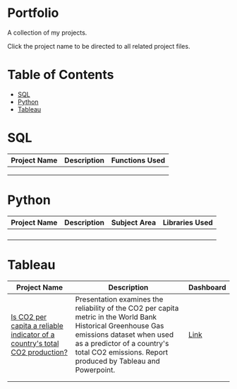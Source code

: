 # Portfolio
A collection of my projects.

Click the project name to be directed to all related project files.

# Table of Contents

- [SQL](#SQL)
- [Python](#Python)
- [Tableau](#Tableau)

# SQL
|Project Name|Description|Functions Used|
|---|---|---|
||||
||||
||||

# Python

|Project Name|Description|Subject Area|Libraries Used|
|---|---|---|---|
||||
||||
||||
||||

# Tableau
|Project Name|Description|Dashboard|
|---|---|---|
|[Is CO2 per capita a reliable indicator of a country's total CO2 production?](https://github.com/cgjohnso/Is-CO2-per-capita-a-reliable-indicator-of-a-countrys-total-CO2-production)|Presentation examines the reliability of the CO2 per capita metric in the World Bank Historical Greenhouse Gas emissions dataset when used as a predictor of a country's total CO2 emissions. Report produced by Tableau and Powerpoint.|[Link](https://www.youtube.com/watch?v=vHazJOiCSvI)|
||||
||||
